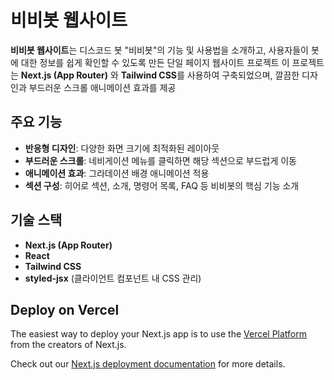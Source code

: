 # 비비봇 웹사이트

**비비봇 웹사이트**는 디스코드 봇 "비비봇"의 기능 및 사용법을 소개하고, 사용자들이 봇에 대한 정보를 쉽게 확인할 수 있도록 만든 단일 페이지 웹사이트 프로젝트
이 프로젝트는 **Next.js (App Router)** 와 **Tailwind CSS**를 사용하여 구축되었으며, 깔끔한 디자인과 부드러운 스크롤 애니메이션 효과를 제공

## 주요 기능

- **반응형 디자인**: 다양한 화면 크기에 최적화된 레이아웃
- **부드러운 스크롤**: 네비게이션 메뉴를 클릭하면 해당 섹션으로 부드럽게 이동
- **애니메이션 효과**: 그라데이션 배경 애니메이션 적용
- **섹션 구성**: 히어로 섹션, 소개, 명령어 목록, FAQ 등 비비봇의 핵심 기능 소개

## 기술 스택

- **Next.js (App Router)**
- **React**
- **Tailwind CSS**
- **styled-jsx** (클라이언트 컴포넌트 내 CSS 관리)

## Deploy on Vercel

The easiest way to deploy your Next.js app is to use the [Vercel Platform](https://vercel.com/new?utm_medium=default-template&filter=next.js&utm_source=create-next-app&utm_campaign=create-next-app-readme) from the creators of Next.js.

Check out our [Next.js deployment documentation](https://nextjs.org/docs/app/building-your-application/deploying) for more details.
